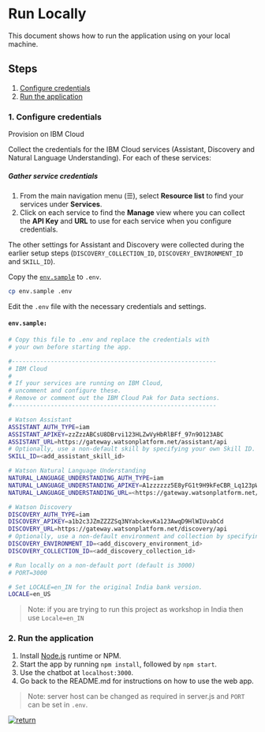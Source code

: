# Run Locally

This document shows how to run the application using on your local machine.

## Steps

1. [Configure credentials](#1-configure-credentials)
1. [Run the application](#2-run-the-application)

### 1. Configure credentials

<!-- The following instructions will depend on if you are provisioning your services from IBM Cloud or from an IBM Cloud Pak for Data cluster. Choose one:

<details><summary>Provision on IBM Cloud Pak for Data</summary>
<p>

Collect the credentials for IBM Cloud Pak for Data provisioned services (Assistant, Discovery and Natural Language Understanding). For each of these services:

<h5>Gather service credentials</h5>
<p>
<ol>
    <li>For production use, create a user to use for authentication. From the main navigation menu (☰), select <b>Administer > Manage users</b> and then <b>+ New user</b>.</li>
    <li>From the main navigation menu (☰), select <b>My instances</b>.</li>
    <li>On the <b>Provisioned instances</b> tab, find your service instance, and then hover over the last column to find and click the ellipses icon. Choose <b>View details</b>.</li>
    <li>Copy the <b>URL</b> to use as the <b>{SERVICE_NAME}_URL</b> when you configure credentials.</li>
    <li><i>Optionally, copy the <b>Bearer token</b> to use in development testing only. It is not recommended to use the bearer token except during testing and development because that token does not expire.</i></li>
    <li>Use the <b>Menu</b> and select <b>Users</b> and <b>+ Add user</b> to grant your user access to this service instance. This is the user name (and password) you will use when you configure credentials to allow the Node.js server to authenticate.</li>
</ol>

The other settings for Assistant and Discovery (`SKILL_ID`, `DISCOVERY_ENVIRONMENT_ID`, and `DISCOVERY_COLLECTION_ID`) can be used to configure a specific skill or collection.

Copy the [`env.sample`](../../env.sample) to `.env`.

```bash
cp env.sample .env
```

Edit the `.env` file with the necessary credentials and settings.

#### `env.sample:`

```bash
# Copy this file to .env and replace the credentials with
# your own before starting the app.

#----------------------------------------------------------
# IBM Cloud Pak for Data (username and password)
#
# If your services are running on IBM Cloud Pak for Data,
# uncomment and configure these.
# Remove or comment out the IBM Cloud section.
#----------------------------------------------------------

ASSISTANT_AUTH_TYPE=cp4d
ASSISTANT_AUTH_URL=https://my-cpd-cluster.ibmcodetest.us
ASSISTANT_USERNAME=my-username
ASSISTANT_PASSWORD=my-password
ASSISTANT_URL=https://my-cpd-cluster.ibmcodetest.us/assistant/assistant/instances/1576274722862/api
# # If you use a self-signed certificate, you need to disable SSL verification.
# # This is not secure and not recommended.
## ASSISTANT_AUTH_DISABLE_SSL=true
## ASSISTANT_DISABLE_SSL=true
# Optionally, use a non-default skill by specifying your own Skill ID.
SKILL_ID=<add_assistant_skill_id>

NATURAL_LANGUAGE_UNDERSTANDING_AUTH_TYPE=cp4d
NATURAL_LANGUAGE_UNDERSTANDING_AUTH_URL=https://my-cpd-cluster.ibmcodetest.us
NATURAL_LANGUAGE_UNDERSTANDING_USERNAME=my-username
NATURAL_LANGUAGE_UNDERSTANDING_PASSWORD=my-password
NATURAL_LANGUAGE_UNDERSTANDING_URL=https://my-cpd-cluster.ibmcodetest.us/natural-language-understanding/nlu/instances/1580832150084/api
# # If you use a self-signed certificate, you need to disable SSL verification.
# # This is not secure and not recommended.
## NATURAL_LANGUAGE_UNDERSTANDING_AUTH_DISABLE_SSL=true
## NATURAL_LANGUAGE_UNDERSTANDING_DISABLE_SSL=true

DISCOVERY_AUTH_TYPE=cp4d
DISCOVERY_AUTH_URL=https://my-cpd-cluster.ibmcodetest.us
DISCOVERY_USERNAME=my-username
DISCOVERY_PASSWORD=my-password
DISCOVERY_URL=https://my-cpd-cluster.ibmcodetest.us/discovery/disco/instances/1576022362055/api
# # If you use a self-signed certificate, you need to disable SSL verification.
# # This is not secure and not recommended.
## DISCOVERY_AUTH_DISABLE_SSL=true
## DISCOVERY_DISABLE_SSL=true
DISCOVERY_ENVIRONMENT_ID=default
# Optionally, use a non-default collection by specifying your ID.
DISCOVERY_COLLECTION_ID=<add_discovery_collection_id>

# Run locally on a non-default port (default is 3000)
# PORT=3000

# Set LOCALE=en_IN for the original India bank version.
LOCALE=en_US
```

> Note: if you are trying to run this project as workshop in India then use `Locale=en_IN`

</p>
</details> -->

<!-- <details><summary>Provision on IBM Cloud</summary>
<p> -->

Provision on IBM Cloud

Collect the credentials for the IBM Cloud services (Assistant, Discovery and Natural Language Understanding). For each of these services:

<h5>Gather service credentials</h5>
  <ol>
    <li>From the main navigation menu (☰), select <b>Resource list</b> to find your services under <b>Services</b>.</li>
    <li>Click on each service to find the <b>Manage</b> view where you can collect the <b>API Key</b> and <b>URL</b> to use for each service when you configure credentials.
  </ol>

The other settings for Assistant and Discovery were collected during the
earlier setup steps (`DISCOVERY_COLLECTION_ID`, `DISCOVERY_ENVIRONMENT_ID` and
`SKILL_ID`).

Copy the [`env.sample`](../../env.sample) to `.env`.

```bash
cp env.sample .env
```

Edit the `.env` file with the necessary credentials and settings.

#### `env.sample:`

```bash
# Copy this file to .env and replace the credentials with
# your own before starting the app.

#----------------------------------------------------------
# IBM Cloud
#
# If your services are running on IBM Cloud,
# uncomment and configure these.
# Remove or comment out the IBM Cloud Pak for Data sections.
#----------------------------------------------------------

# Watson Assistant
ASSISTANT_AUTH_TYPE=iam
ASSISTANT_APIKEY=zzZzzABCsU8DBrvi123HLZwVyHbRlBFf_97n9O123ABC
ASSISTANT_URL=https://gateway.watsonplatform.net/assistant/api
# Optionally, use a non-default skill by specifying your own Skill ID.
SKILL_ID=<add_assistant_skill_id>

# Watson Natural Language Understanding
NATURAL_LANGUAGE_UNDERSTANDING_AUTH_TYPE=iam
NATURAL_LANGUAGE_UNDERSTANDING_APIKEY=A1zzzzzz5E8yFG1t9H9kFeCBR_Lq123pWj7abcdFCE11
NATURAL_LANGUAGE_UNDERSTANDING_URL=<https://gateway.watsonplatform.net/natural-language-understanding/api

# Watson Discovery
DISCOVERY_AUTH_TYPE=iam
DISCOVERY_APIKEY=a1b2c3JZmZZZZSq3NYabckevKa123AwqD9HlWIUvabCd
DISCOVERY_URL=https://gateway.watsonplatform.net/discovery/api
# Optionally, use a non-default environment and collection by specifying your IDs.
DISCOVERY_ENVIRONMENT_ID=<add_discovery_environment_id>
DISCOVERY_COLLECTION_ID=<add_discovery_collection_id>

# Run locally on a non-default port (default is 3000)
# PORT=3000

# Set LOCALE=en_IN for the original India bank version.
LOCALE=en_US
```

> Note: if you are trying to run this project as workshop in India then use `Locale=en_IN`

<!-- </p> -->
<!-- </details> -->

### 2. Run the application

1. Install [Node.js](https://nodejs.org/en/) runtime or NPM.
1. Start the app by running `npm install`, followed by `npm start`.
1. Use the chatbot at `localhost:3000`.
1. Go back to the README.md for instructions on how to use the web app.

> Note: server host can be changed as required in server.js and `PORT` can be set in `.env`.

[![return](https://raw.githubusercontent.com/IBM/pattern-utils/master/deploy-buttons/return.png)](../../README.md#4-use-the-web-app)
